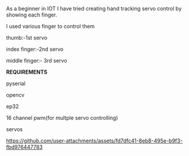 As a beginner in IOT I have tried creating hand tracking servo control by showing each finger.

I used various finger to control them

thumb:-1st servo

index finger:-2nd servo

middle finger:- 3rd servo


**REQUIREMENTS**

pyserial

opencv

ep32

16 channel pwm(for multple servo controlling)

servos


https://github.com/user-attachments/assets/fd7dfc41-8eb8-495e-b9f3-fbd976447783

